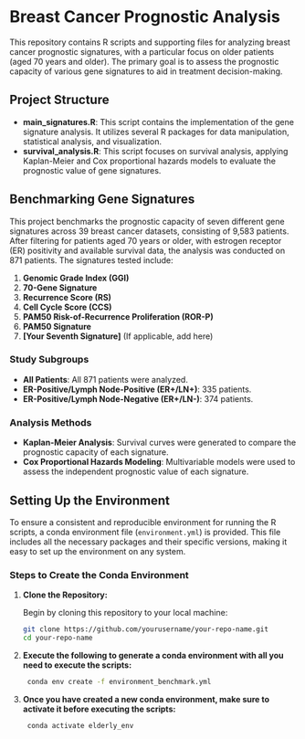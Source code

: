 # Breast Cancer Prognostic Analysis

This repository contains R scripts and supporting files for analyzing breast cancer prognostic signatures, with a particular focus on older patients (aged 70 years and older). The primary goal is to assess the prognostic capacity of various gene signatures to aid in treatment decision-making.

## Project Structure

- **main_signatures.R**: This script contains the implementation of the gene signature analysis. It utilizes several R packages for data manipulation, statistical analysis, and visualization.
- **survival_analysis.R**: This script focuses on survival analysis, applying Kaplan-Meier and Cox proportional hazards models to evaluate the prognostic value of gene signatures.

## Benchmarking Gene Signatures

This project benchmarks the prognostic capacity of seven different gene signatures across 39 breast cancer datasets, consisting of 9,583 patients. After filtering for patients aged 70 years or older, with estrogen receptor (ER) positivity and available survival data, the analysis was conducted on 871 patients. The signatures tested include:

1. **Genomic Grade Index (GGI)**
2. **70-Gene Signature**
3. **Recurrence Score (RS)**
4. **Cell Cycle Score (CCS)**
5. **PAM50 Risk-of-Recurrence Proliferation (ROR-P)**
6. **PAM50 Signature**
7. **[Your Seventh Signature]** (If applicable, add here)

### Study Subgroups
- **All Patients**: All 871 patients were analyzed.
- **ER-Positive/Lymph Node-Positive (ER+/LN+)**: 335 patients.
- **ER-Positive/Lymph Node-Negative (ER+/LN-)**: 374 patients.

### Analysis Methods
- **Kaplan-Meier Analysis**: Survival curves were generated to compare the prognostic capacity of each signature.
- **Cox Proportional Hazards Modeling**: Multivariable models were used to assess the independent prognostic value of each signature.

## Setting Up the Environment

To ensure a consistent and reproducible environment for running the R scripts, a conda environment file (`environment.yml`) is provided. This file includes all the necessary packages and their specific versions, making it easy to set up the environment on any system.

### Steps to Create the Conda Environment

1. **Clone the Repository:**

   Begin by cloning this repository to your local machine:

   ```bash
   git clone https://github.com/yourusername/your-repo-name.git
   cd your-repo-name
    ```
2. **Execute the following to generate a conda environment with all you need to execute the scripts:**
   ```bash
    conda env create -f environment_benchmark.yml
    ```
2. **Once you have created a new conda environment, make sure to activate it before executing the scripts:**
   ```bash
    conda activate elderly_env
    ```
